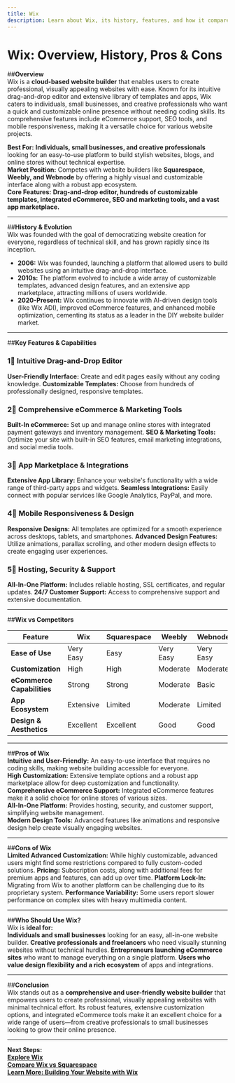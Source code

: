 ```yaml
---
title: Wix
description: Learn about Wix, its history, features, and how it compares to other website builders.
---
```


# **Wix: Overview, History, Pros & Cons**

##**Overview**  
Wix is a **cloud-based website builder** that enables users to create professional, visually appealing websites with ease. Known for its intuitive drag-and-drop editor and extensive library of templates and apps, Wix caters to individuals, small businesses, and creative professionals who want a quick and customizable online presence without needing coding skills. Its comprehensive features include eCommerce support, SEO tools, and mobile responsiveness, making it a versatile choice for various website projects.

 **Best For:** **Individuals, small businesses, and creative professionals** looking for an easy-to-use platform to build stylish websites, blogs, and online stores without technical expertise.  
 **Market Position:** Competes with website builders like **Squarespace, Weebly, and Webnode** by offering a highly visual and customizable interface along with a robust app ecosystem.  
 **Core Features:** **Drag-and-drop editor, hundreds of customizable templates, integrated eCommerce, SEO and marketing tools, and a vast app marketplace.**

---

##**History & Evolution**  
Wix was founded with the goal of democratizing website creation for everyone, regardless of technical skill, and has grown rapidly since its inception.

- **2006:** Wix was founded, launching a platform that allowed users to build websites using an intuitive drag-and-drop interface.
- **2010s:** The platform evolved to include a wide array of customizable templates, advanced design features, and an extensive app marketplace, attracting millions of users worldwide.
- **2020-Present:** Wix continues to innovate with AI-driven design tools (like Wix ADI), improved eCommerce features, and enhanced mobile optimization, cementing its status as a leader in the DIY website builder market.

---

##**Key Features & Capabilities**

### **1⃣ Intuitive Drag-and-Drop Editor**
 **User-Friendly Interface:** Create and edit pages easily without any coding knowledge.
 **Customizable Templates:** Choose from hundreds of professionally designed, responsive templates.

### **2⃣ Comprehensive eCommerce & Marketing Tools**
 **Built-In eCommerce:** Set up and manage online stores with integrated payment gateways and inventory management.
 **SEO & Marketing Tools:** Optimize your site with built-in SEO features, email marketing integrations, and social media tools.

### **3⃣ App Marketplace & Integrations**
 **Extensive App Library:** Enhance your website's functionality with a wide range of third-party apps and widgets.
 **Seamless Integrations:** Easily connect with popular services like Google Analytics, PayPal, and more.

### **4⃣ Mobile Responsiveness & Design**
 **Responsive Designs:** All templates are optimized for a smooth experience across desktops, tablets, and smartphones.
 **Advanced Design Features:** Utilize animations, parallax scrolling, and other modern design effects to create engaging user experiences.

### **5⃣ Hosting, Security & Support**
 **All-In-One Platform:** Includes reliable hosting, SSL certificates, and regular updates.
 **24/7 Customer Support:** Access to comprehensive support and extensive documentation.

---

##**Wix vs Competitors**

| Feature                   | Wix             | Squarespace      | Weebly          | Webnode         |
|---------------------------|-----------------|------------------|-----------------|-----------------|
| **Ease of Use**           |  Very Easy    |  Easy          |  Very Easy    |  Very Easy    |
| **Customization**         |  High         |  High          |  Moderate     |  Moderate     |
| **eCommerce Capabilities**|  Strong       |  Strong        |  Moderate     |  Basic        |
| **App Ecosystem**         |  Extensive    |  Limited       |  Moderate     |  Limited      |
| **Design & Aesthetics**     |  Excellent  |  Excellent     |  Good         |  Good         |

---

##**Pros of Wix**  
 **Intuitive and User-Friendly:** An easy-to-use interface that requires no coding skills, making website building accessible for everyone.  
 **High Customization:** Extensive template options and a robust app marketplace allow for deep customization and functionality.  
 **Comprehensive eCommerce Support:** Integrated eCommerce features make it a solid choice for online stores of various sizes.  
 **All-In-One Platform:** Provides hosting, security, and customer support, simplifying website management.  
 **Modern Design Tools:** Advanced features like animations and responsive design help create visually engaging websites.

---

##**Cons of Wix**  
 **Limited Advanced Customization:** While highly customizable, advanced users might find some restrictions compared to fully custom-coded solutions.
 **Pricing:** Subscription costs, along with additional fees for premium apps and features, can add up over time.
 **Platform Lock-In:** Migrating from Wix to another platform can be challenging due to its proprietary system.
 **Performance Variability:** Some users report slower performance on complex sites with heavy multimedia content.

---

##**Who Should Use Wix?**  
Wix is **ideal for:**  
 **Individuals and small businesses** looking for an easy, all-in-one website builder.
 **Creative professionals and freelancers** who need visually stunning websites without technical hurdles.
 **Entrepreneurs launching eCommerce sites** who want to manage everything on a single platform.
 **Users who value design flexibility and a rich ecosystem** of apps and integrations.

---

##**Conclusion**  
Wix stands out as a **comprehensive and user-friendly website builder** that empowers users to create professional, visually appealing websites with minimal technical effort. Its robust features, extensive customization options, and integrated eCommerce tools make it an excellent choice for a wide range of users—from creative professionals to small businesses looking to grow their online presence.

---

 **Next Steps:**  
 **[Explore Wix](https://www.wix.com/)**  
 **[Compare Wix vs Squarespace](#)**  
 **[Learn More: Building Your Website with Wix](#)**
